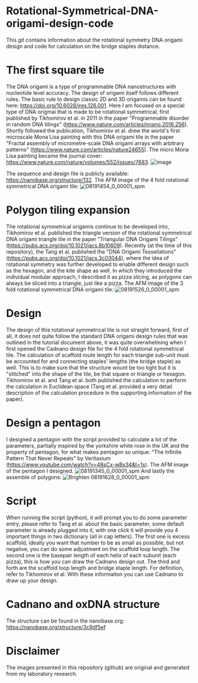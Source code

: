 # Rotational-Symmetrical-DNA-origami-design-code
This git contains information about the rotational symmetry DNA origami design and code for calculation on the bridge staples distance.

# The first square tile
The DNA origami is a type of programmable DNA nanostructures with nucleotide level accuracy. The design of origami itself follows different rules. The basic rule to design classic 2D and 3D origamis can be found here: https://doi.org/10.6028/jres.126.001. Here I am focused on a special type of DNA origmai that is made to be rotational symmetrical, first published by Tikhomirov et al. in 2011 in the paper "Programmable disorder in random DNA tilings" (https://www.nature.com/articles/nnano.2016.256). Shortly followed the publication, Tikhomirov et al. drew the world's first microscale Mona Lisa painting with this DNA origami tile in the paper "Fractal assembly of micrometre-scale DNA origami arrays with arbitrary patterns" (https://www.nature.com/articles/nature24655). The micro Mona Lisa painting became the journal cover: https://www.nature.com/nature/volumes/552/issues/7683.
![image](https://github.com/user-attachments/assets/7037190b-37c6-492f-8a8b-86cfa7f5fa1c)

The sequence and design file is publicly available: https://nanobase.org/structure/132. The AFM image of the 4 fold rotational symmetrical DNA origami tile:
![08191454_0_00001_spm](https://github.com/user-attachments/assets/d8c8e566-4835-4a89-a315-e339d53d01d2)

# Polygon tiling expansion
The rotational symmetrical origamis continue to be developed into, Tikhomirov et al. published the triangle version of the rotational symmetrical DNA origami triangle tile in the paper "Triangular DNA Origami Tilings" (https://pubs.acs.org/doi/10.1021/jacs.8b10609). Recently (at the time of this repository), the Tang et al. published the "DNA Origami Tessellations" (https://pubs.acs.org/doi/10.1021/jacs.3c03044), where the idea of rotational symmetry was further developed to enable different design such as the hexagon, and the kite shape as well. In which they introduced the individual modular approach, I described it as pizza slicing, as polygons can always be sliced into a triangle, just like a pizza.
The AFM image of the 3 fold rotational symmetrical DNA origami tile:
![08191526_0_00001_spm](https://github.com/user-attachments/assets/8e09f481-6b20-4829-a340-7b726540fb31)

# Design
The design of this rotational symmetrical tile is not straight forward, first of all, it does not quite follow the standard DNA origami design rules that was outlined in the tutorial document above, it was quite overwhelming when I first opened the Cadnano design file for the 4 fold rotational symmetrical tile. The calculation of scaffold route length for each triangle sub-unit must be accounted for and connecting staples' lengths (the bridge staple) as well. This is to make sure that the structure wount be too tight but it is "stitched" into the shape of the tile, be that square or triangle or hexagon. Tikhomirov et al. and Tang et al. both published the calculation to perform the calculation in Euclidean space (Tang et al. provided a very detail description of the calculation procedure in the supporting information of the paper).

# Design a pentagon
I designed a pentagon with the script provided to calculate a lot of the parameters, partially inspired by the yorkshire white rose in the UK and the property of pentagon, for what makes pentagon so unique: "The Infinite Pattern That Never Repeats" by Veritasium
(https://www.youtube.com/watch?v=48sCx-wBs34&t=1s).
The AFM image of the pentagon I designed.
![08191345_0_00001_spm](https://github.com/user-attachments/assets/47450272-dc94-4e44-afe4-01336b5193ec)
And lastly the assemble of polygons:
![Brighten 08191628_0_00001_spm](https://github.com/user-attachments/assets/10cb360c-2127-49ef-a59a-26499d437c47)

# Script
When running the script (python), it will prompt you to do some parameter entry, please refer to Tang et al. about the basic parameter, some default parameter is already plugged into it, with one click it will provide you 4 important things in two dictionary (all in cap letters). The first one is excess scaffold, ideally you want that number to be as small as possible, but not negative, you can do some adjustment on the scaffold loop length. The second one is the basepair length of each helix of each subunit (each pizza), this is how you can draw the Cadnano design out. The third and forth are the scaffold loop length and bridge staple length. For definition, refer to Tikhomirov et al. With these informaiton you can use Cadnano to draw up your design.

# Cadnano and oxDNA structure
The structure can be found in the nanobase.org: https://nanobase.org/structure/3c9df5ef

# Disclaimer
The images presented in this repository (github) are original and generated from my laboratory research.
